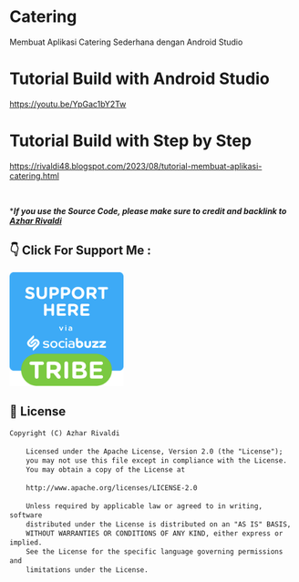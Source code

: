 # Catering
Membuat Aplikasi Catering Sederhana dengan Android Studio

# Tutorial Build with Android Studio
https://youtu.be/YpGac1bY2Tw

# Tutorial Build with Step by Step
https://rivaldi48.blogspot.com/2023/08/tutorial-membuat-aplikasi-catering.html

<img src="https://blogger.googleusercontent.com/img/b/R29vZ2xl/AVvXsEiciwATHmqKDbCSOOTpPjx2jQ75dACIHtfLLyO0404cwbBGGsO7wBqPzCB66mQReJPLKBMBtidLNA13IsViLaEBFX1x5w2_235_ENMtf4cTNxENQCtQjDt60YS6Dfntx-XP0utrjfHB1t4FJ4LU9QlHjvwjRWXx70G7jTsw83QRcWB-l7EymIQPakPEtzyz/s1280/Tutorial%20Membuat%20Aplikasi%20Catering%20Sederhana%20dengan%20Android%20Studio.png" data-canonical-src="https://blogger.googleusercontent.com/img/b/R29vZ2xl/AVvXsEiciwATHmqKDbCSOOTpPjx2jQ75dACIHtfLLyO0404cwbBGGsO7wBqPzCB66mQReJPLKBMBtidLNA13IsViLaEBFX1x5w2_235_ENMtf4cTNxENQCtQjDt60YS6Dfntx-XP0utrjfHB1t4FJ4LU9QlHjvwjRWXx70G7jTsw83QRcWB-l7EymIQPakPEtzyz/s1280/Tutorial%20Membuat%20Aplikasi%20Catering%20Sederhana%20dengan%20Android%20Studio.png" style="max-width:100%;" alt="">

****If you use the Source Code, please make sure to credit and backlink to [Azhar Rivaldi](https://rivaldi48.blogspot.com/)***

## 👇 Click For Support Me :
<a href="https://sociabuzz.com/azharrvldi_/donate"> 
<img src="https://github.com/AzharRivaldi/AzharRivaldi/blob/master/Support%20Here.png" width="200" height="200" alt=""></a>

## 📄 License

```
Copyright (C) Azhar Rivaldi

    Licensed under the Apache License, Version 2.0 (the "License");
    you may not use this file except in compliance with the License.
    You may obtain a copy of the License at

    http://www.apache.org/licenses/LICENSE-2.0

    Unless required by applicable law or agreed to in writing, software
    distributed under the License is distributed on an "AS IS" BASIS,
    WITHOUT WARRANTIES OR CONDITIONS OF ANY KIND, either express or implied.
    See the License for the specific language governing permissions and
    limitations under the License.

```
